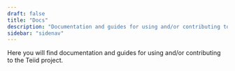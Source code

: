 ```yaml
---
draft: false
title: "Docs"
description: "Documentation and guides for using and/or contributing to the Teiid project."
sidebar: "sidenav"
---
```


Here you will find documentation and guides for using and/or contributing to the Teiid project.
